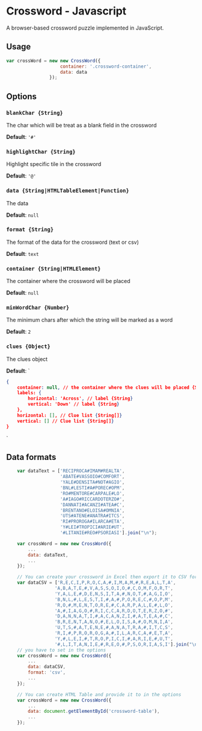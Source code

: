 Crossword - Javascript
====================

A browser-based crossword puzzle implemented in JavaScript.

## Usage
```javascript
var crossWord = new new CrossWord({
                    container: '.crossword-container',
                    data: data
                });
```

## Options
### `blankChar {String}`

The char which will be treat as a blank field in the crossword

**Default**: `'#'`

### `highlightChar {String}`

Highlight specific tile in the crossword

**Default**: `'@'`

### `data {String|HTMLTableElement|Function}`

The data

**Default**: `null`

### `format {String}`

The format of the data for the crossword (text or csv)

**Default**: `text`

### `container {String|HTMLElement}`

The container where the crossword will be placed

**Default**: `null`

### `minWordChar {Number}`

The minimum chars after which the string will be marked as a word

**Default**: `2`

### `clues {Object}`

The clues object

**Default**: `
```json
{
    container: null, // the container where the clues will be placed {String|HTMLElement}
    labels: {
        horizontal: 'Across', // label {String}
        vertical: 'Down' // label {String}
    },
    horizontal: [], // Clue list {String[]}
    vertical: [] // Clue list {String[]}
}
```
`

## Data formats

```javascript
    var dataText = ['RECIPROCA#IMAM#REALTA',
                    'ABATE#VASSOIO#COMFORT',
                    'YALE#DENSITA#NOT#AGIO',
                    'BNL#LESTI#A#POREC#OPM',
                    'RO#MENTORE#CARPALE#LO',
                    'A#IAGO#RICCARDOTERZO#',
                    'DANNATI#ACANZI#ATEA#C',
                    'BRENTANO#ELOISA#OMNIA',
                    'UTS#ATENE#ANATRA#ITCS',
                    'RI#PROROGA#ILARCA#ETA',
                    'Y#LEI#TROPICI#ARIE#UT',
                    '#LITANIE#REO#PSORIASI'].join("\n");

    var crossWord = new new CrossWord({
        ...
        data: dataText,
        ...
    });

    // You can create your crossword in Excel then export it to CSV format
    var dataCSV = ['R,E,C,I,P,R,O,C,A,#,I,M,A,M,#,R,E,A,L,T,A',
                  'A,B,A,T,E,#,V,A,S,S,O,I,O,#,C,O,M,F,O,R,T',
                  'Y,A,L,E,#,D,E,N,S,I,T,A,#,N,O,T,#,A,G,I,O',
                  'B,N,L,#,L,E,S,T,I,#,A,#,P,O,R,E,C,#,O,P,M',
                  'R,O,#,M,E,N,T,O,R,E,#,C,A,R,P,A,L,E,#,L,O',
                  'A,#,I,A,G,O,#,R,I,C,C,A,R,D,O,T,E,R,Z,O,#',
                  'D,A,N,N,A,T,I,#,A,C,A,N,Z,I,#,A,T,E,A,#,C',
                  'B,R,E,N,T,A,N,O,#,E,L,O,I,S,A,#,O,M,N,I,A',
                  'U,T,S,#,A,T,E,N,E,#,A,N,A,T,R,A,#,I,T,C,S',
                  'R,I,#,P,R,O,R,O,G,A,#,I,L,A,R,C,A,#,E,T,A',
                  'Y,#,L,E,I,#,T,R,O,P,I,C,I,#,A,R,I,E,#,U,T',
                  '#,L,I,T,A,N,I,E,#,R,E,O,#,P,S,O,R,I,A,S,I'].join("\n");
    // you have to set in the options
    var crossWord = new new CrossWord({
        ...
        data: dataCSV,
        format: 'csv',
        ...
    });

    // You can create HTML Table and provide it to in the options
    var crossWord = new new CrossWord({
        ...
        data: document.getElementById('crossword-table'),
        ...
    });
```